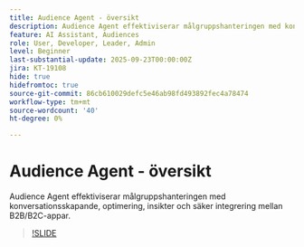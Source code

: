 ```yaml
---
title: Audience Agent - översikt
description: Audience Agent effektiviserar målgruppshanteringen med konversationsskapande, optimering, insikter och säker integrering mellan B2B/B2C-appar.
feature: AI Assistant, Audiences
role: User, Developer, Leader, Admin
level: Beginner
last-substantial-update: 2025-09-23T00:00:00Z
jira: KT-19108
hide: true
hidefromtoc: true
source-git-commit: 86cb610029defc5e46ab98fd493892fec4a78474
workflow-type: tm+mt
source-wordcount: '40'
ht-degree: 0%

---
```


# Audience Agent - översikt

Audience Agent effektiviserar målgruppshanteringen med konversationsskapande, optimering, insikter och säker integrering mellan B2B/B2C-appar.

<!-- For more information, see the [AI Assistant UI guide](https://experienceleague.adobe.com/sv/docs/experience-platform/ai-assistant/ui-guide#use-discoverability).-->

>[!SLIDE](audience-agent-overview)


